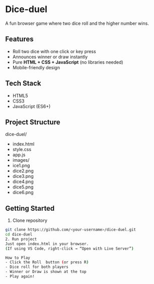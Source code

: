 # Dice-duel

A fun browser game where two dice roll and the higher number wins.  

## Features
- Roll two dice with one click or key press  
- Announces winner or draw instantly  
- Pure **HTML + CSS + JavaScript** (no libraries needed)  
- Mobile-friendly design  

## Tech Stack
- HTML5  
- CSS3  
- JavaScript (ES6+)  

## Project Structure
dice-duel/
 - index.html
 - style.css
 -  app.js
 -  images/
 - ice1.png
 - dice2.png
 - dice3.png
 - dice4.png
 - dice5.png
 - dice6.png

##  Getting Started

 1. Clone repository
  ```bash
  git clone https://github.com/<your-username>/dice-duel.git
  cd dice-duel
2. Run project
  Just open index.html in your browser.
  (If using VS Code, right-click → “Open with Live Server”)

 How to Play
  - Click the Roll  button (or press R)
  - Dice roll for both players
  - Winner or Draw is shown at the top
  - Play again!


